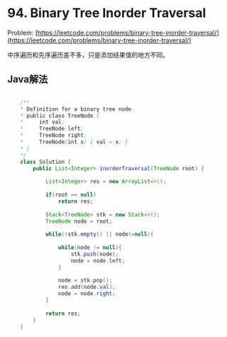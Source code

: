 # 94. Binary Tree Inorder Traversal
Problem: [https://leetcode.com/problems/binary-tree-inorder-traversal/](https://leetcode.com/problems/binary-tree-inorder-traversal/)

中序遍历和先序遍历差不多，只是添加结果值的地方不同。
## Java解法
```java

    /**
    * Definition for a binary tree node.
    * public class TreeNode {
    *     int val;
    *     TreeNode left;
    *     TreeNode right;
    *     TreeNode(int x) { val = x; }
    * }
    */
    class Solution {
        public List<Integer> inorderTraversal(TreeNode root) {
            
            List<Integer> res = new ArrayList<>();
                
            if(root == null)
                return res;
                
            Stack<TreeNode> stk = new Stack<>();
            TreeNode node = root;
                
            while(!stk.empty() || node!=null){
                    
                while(node != null){
                    stk.push(node);
                    node = node.left;
                }
                    
                node = stk.pop();
                res.add(node.val);
                node = node.right;
            }
                
            return res;
        }
    }

```